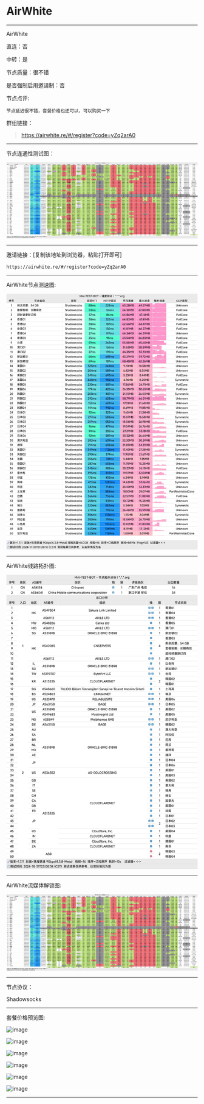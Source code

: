 # AirWhite

-------------------------

AirWhite

直连：否

中转：是

节点质量：很不错

是否强制启用邀请制：否

节点点评:

    节点延迟很不错，套餐价格也还可以，可以购买一下

群组链接：

> https://airwhite.re/#/register?code=yZq2arA0

-------------------------

节点连通性测试图：

![image](/img/205.png)

-------------------------

邀请链接：[复制该地址到浏览器，粘贴打开即可]

    https://airwhite.re/#/register?code=yZq2arA0

-------------------------

AirWhite节点测速图:

![image](/img/206.png)

-------------------------

AirWhite线路拓扑图:

![image](/img/207.png)

-------------------------

AirWhite流媒体解锁图:

![image](/img/205.png)

-------------------------

节点协议：

Shadowsocks

-------------------------

套餐价格预览图:

![image](/price/AirWhite/1.png)

![image](/price/AirWhite/2.png)

![image](/price/AirWhite/3.png)

![image](/price/AirWhite/4.png)

![image](/price/AirWhite/5.png)

![image](/price/AirWhite/6.png)

-------------------------